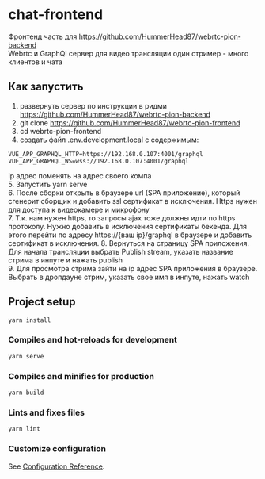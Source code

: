 # chat-frontend
Фронтенд часть для https://github.com/HummerHead87/webrtc-pion-backend   
Webrtc и GraphQl сервер для видео трансляции один стример - много клиентов и чата

## Как запустить
1. развернуть сервер по инструкции в ридми https://github.com/HummerHead87/webrtc-pion-backend
2. git clone https://github.com/HummerHead87/webrtc-pion-frontend
3. cd webrtc-pion-frontend
4. создать файл .env.development.local с содержимым:
```
VUE_APP_GRAPHQL_HTTP=https://192.168.0.107:4001/graphql
VUE_APP_GRAPHQL_WS=wss://192.168.0.107:4001/graphql
```
ip адрес поменять на адрес своего компа   
5. Запустить yarn serve   
6. После сборки открыть в браузере url (SPA приложение), который сгенерит сборщик и добавить ssl сертификат в исключения. Https нужен для доступа к видеокамере и микрофону  
7. Т.к. нам нужен https, то запросы ajax тоже должны идти по https протоколу. Нужно добавить в исключения сертификаты бекенда. Для этого перейти по адресу https://{ваш ip}/graphql в браузере и добавить сертификат в исключения.
8. Вернуться на страницу SPA приложения. Для начала трансляции выбрать Publish stream, указать название стрима в инпуте и нажать publish   
9. Для просмотра стрима зайти на ip адрес SPA приложения в браузере. Выбрать в дропдауне стрим, указать свое имя в инпуте, нажать watch

## Project setup
```
yarn install
```

### Compiles and hot-reloads for development
```
yarn serve
```

### Compiles and minifies for production
```
yarn build
```

### Lints and fixes files
```
yarn lint
```

### Customize configuration
See [Configuration Reference](https://cli.vuejs.org/config/).
